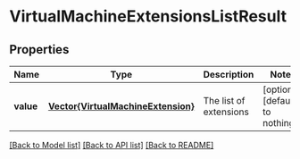 # VirtualMachineExtensionsListResult


## Properties
Name | Type | Description | Notes
------------ | ------------- | ------------- | -------------
**value** | [**Vector{VirtualMachineExtension}**](VirtualMachineExtension.md) | The list of extensions | [optional] [default to nothing]


[[Back to Model list]](../README.md#models) [[Back to API list]](../README.md#api-endpoints) [[Back to README]](../README.md)


